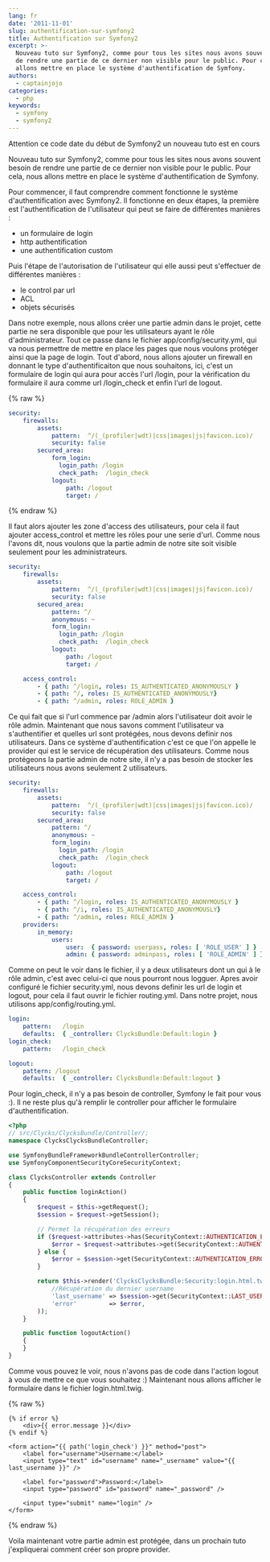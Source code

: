 ```yaml
---
lang: fr
date: '2011-11-01'
slug: authentification-sur-symfony2
title: Authentification sur Symfony2
excerpt: >-
  Nouveau tuto sur Symfony2, comme pour tous les sites nous avons souvent besoin
  de rendre une partie de ce dernier non visible pour le public. Pour cela, nous
  allons mettre en place le système d'authentification de Symfony.
authors:
  - captainjojo
categories:
  - php
keywords:
  - symfony
  - symfony2
---
```


Attention ce code date du début de Symfony2 un nouveau tuto est en cours

Nouveau tuto sur Symfony2, comme pour tous les sites nous avons souvent besoin de rendre une partie de ce dernier non visible pour le public. Pour cela, nous allons mettre en place le système d'authentification de Symfony.

Pour commencer, il faut comprendre comment fonctionne le système d'authentification avec Symfony2.
Il fonctionne en deux étapes, la première est l'authentification de l'utilisateur qui peut se faire de différentes manières :

- un formulaire de login
- http authentification
- une authentification custom

Puis l'étape de l'autorisation de l'utilisateur qui elle aussi peut s'effectuer de différentes manières :

- le control par url
- ACL
- objets sécurisés

Dans notre exemple, nous allons créer une partie admin dans le projet, cette partie ne sera disponible que pour les utilisateurs ayant le rôle d'administrateur.
Tout ce passe dans le fichier app/config/security.yml, qui va nous permettre de mettre en place les pages que nous voulons protéger ainsi que la page de login.
Tout d'abord, nous allons ajouter un firewall en donnant le type d'authentificaiton que nous souhaitons, ici, c'est un formulaire de login qui aura pour accès l'url /login, pour la vérification du formulaire il aura comme url /login_check et enfin l'url de logout.

{% raw %}
```yaml
security:
    firewalls:
        assets:
            pattern:  ^/(_(profiler|wdt)|css|images|js|favicon.ico)/
            security: false
        secured_area:
            form_login:
              login_path: /login
              check_path:  /login_check
            logout:
                path: /logout
                target: /
```
{% endraw %}

Il faut alors ajouter les zone d'access des utilisateurs, pour cela il faut ajouter access_control et mettre les rôles pour une serie d'url. Comme nous l'avons dit, nous voulons que la partie admin de notre site soit visible seulement pour les administrateurs.

```yaml
security:
    firewalls:
        assets:
            pattern:  ^/(_(profiler|wdt)|css|images|js|favicon.ico)/
            security: false
        secured_area:
            pattern: ^/
            anonymous: ~
            form_login:
              login_path: /login
              check_path:  /login_check
            logout:
                path: /logout
                target: /

    access_control:
        - { path: ^/login, roles: IS_AUTHENTICATED_ANONYMOUSLY }
        - { path: ^/, roles: IS_AUTHENTICATED_ANONYMOUSLY}
        - { path: ^/admin, roles: ROLE_ADMIN }
```

Ce qui fait que si l'url commence par /admin alors l'utilisateur doit avoir le rôle admin.
Maintenant que nous savons comment l'utilisateur va s'authentifier et quelles url sont protégées, nous devons definir nos utilisateurs.
Dans ce système d'authentification c'est ce que l'on appelle le provider qui est le service de récupération des utilisateurs. Comme nous protégeons la partie admin de notre site, il n'y a pas besoin de stocker les utilisateurs nous avons seulement 2 utilisateurs.

```yaml
security:
    firewalls:
        assets:
            pattern:  ^/(_(profiler|wdt)|css|images|js|favicon.ico)/
            security: false
        secured_area:
            pattern: ^/
            anonymous: ~
            form_login:
              login_path: /login
              check_path:  /login_check
            logout:
                path: /logout
                target: /

    access_control:
        - { path: ^/login, roles: IS_AUTHENTICATED_ANONYMOUSLY }
        - { path: ^/i, roles: IS_AUTHENTICATED_ANONYMOUSLY}
        - { path: ^/admin, roles: ROLE_ADMIN }
    providers:
        in_memory:
            users:
                user:  { password: userpass, roles: [ 'ROLE_USER' ] }
                admin: { password: adminpass, roles: [ 'ROLE_ADMIN' ] }
```

Comme on peut le voir dans le fichier, il y a deux utilisateurs dont un qui à le rôle admin, c'est avec celui-ci que nous pourront nous logguer.
Apres avoir configuré le fichier security.yml, nous devons definir les url de login et logout, pour cela il faut ouvrir le fichier routing.yml. Dans notre projet, nous utilisons app/config/routing.yml.

```yaml
login:
    pattern:   /login
    defaults:  { _controller: ClycksBundle:Default:login }
login_check:
    pattern:   /login_check

logout:
    pattern: /logout
    defaults:  { _controller: ClycksBundle:Default:logout }
```

Pour login_check, il n'y a pas besoin de controller, Symfony le fait pour vous :).
Il ne reste plus qu'à remplir le controller pour afficher le formulaire d'authentification.

```php
<?php
// src/Clycks/ClycksBundle/Controller/;
namespace ClycksClycksBundleController;

use SymfonyBundleFrameworkBundleControllerController;
use SymfonyComponentSecurityCoreSecurityContext;

class ClycksController extends Controller
{
    public function loginAction()
    {
        $request = $this->getRequest();
        $session = $request->getSession();

        // Permet la récupération des erreurs
        if ($request->attributes->has(SecurityContext::AUTHENTICATION_ERROR)) {
            $error = $request->attributes->get(SecurityContext::AUTHENTICATION_ERROR);
        } else {
            $error = $session->get(SecurityContext::AUTHENTICATION_ERROR);
        }

        return $this->render('ClycksClycksBundle:Security:login.html.twig', array(
            //Récupération du dernier username
            'last_username' => $session->get(SecurityContext::LAST_USERNAME),
            'error'         => $error,
        ));
    }

    public function logoutAction()
    {
    }
}
```

Comme vous pouvez le voir, nous n'avons pas de code dans l'action logout à vous de mettre ce que vous souhaitez :)
Maintenant nous allons afficher le formulaire dans le fichier login.html.twig.

{% raw %}
```twig
{% if error %}
    <div>{{ error.message }}</div>
{% endif %}

<form action="{{ path('login_check') }}" method="post">
    <label for="username">Username:</label>
    <input type="text" id="username" name="_username" value="{{ last_username }}" />

    <label for="password">Password:</label>
    <input type="password" id="password" name="_password" />

    <input type="submit" name="login" />
</form>
```
{% endraw %}

Voila maintenant votre partie admin est protégée, dans un prochain tuto j'expliquerai comment créer son propre provider.
